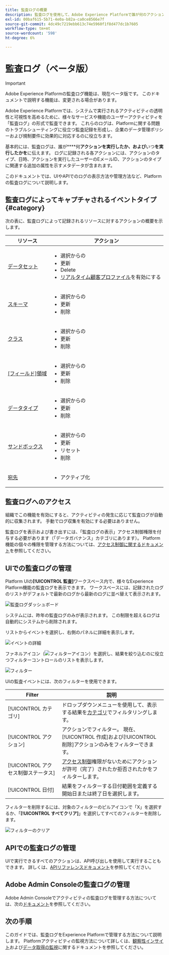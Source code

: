 ```yaml
---
title: 監査ログの概要
description: 監査ログを使用して、Adobe Experience Platformで誰が何のアクションを実行したかを確認する方法を説明します。
exl-id: 00baf615-5b71-4e0a-b82a-ca0ce8566e7f
source-git-commit: 4dc49c7219ebb613c74e5960f1f8d477dc1b7605
workflow-type: tm+mt
source-wordcount: '598'
ht-degree: 6%

---
```


# 監査ログ（ベータ版） 

>[!IMPORTANT]
>
>Adobe Experience Platformの監査ログ機能は、現在ベータ版です。 このドキュメントで説明する機能は、変更される場合があります。

Adobe Experience Platformでは、システムで実行されるアクティビティの透明性と可視性を高めるために、様々なサービスや機能のユーザーアクティビティを「監査ログ」の形式で監査できます。 これらのログは、Platformに関する問題のトラブルシューティングに役立つ監査記録を形成し、企業のデータ管理ポリシーおよび規制要件に効果的に対応するのに役立ちます。

基本的には、監査ログは、誰が&#x200B;****&#x200B;何&#x200B;**アクションを実行したか、および**&#x200B;いつ&#x200B;**を実行したかを**&#x200B;に伝えます。 ログに記録される各アクションには、アクションのタイプ、日時、アクションを実行したユーザーのEメールID、アクションのタイプに関連する追加の属性を示すメタデータが含まれます。

このドキュメントでは、UIやAPIでのログの表示方法や管理方法など、Platformの監査ログについて説明します。

## 監査ログによってキャプチャされるイベントタイプ {#category}

次の表に、監査ログによって記録されるリソースに対するアクションの概要を示します。

| リソース | アクション |
| --- | --- |
| [データセット](../../../catalog/datasets/overview.md) | <ul><li>選択からの    </li><li>更新</li><li>Delete</li><li>[リアルタイム顧客プロファイル](../../../profile/home.md)を有効にする</li></ul> |
| [スキーマ](../../../xdm/schema/composition.md) | <ul><li>選択からの    </li><li>更新</li><li>削除</li></ul> |
| [クラス](../../../xdm/schema/composition.md#class) | <ul><li>選択からの    </li><li>更新</li><li>削除</li></ul> |
| [[フィールド]領域](../../../xdm/schema/composition.md#field-group) | <ul><li>選択からの    </li><li>更新</li><li>削除</li></ul> |
| [データタイプ](../../../xdm/schema/composition.md#data-type) | <ul><li>選択からの    </li><li>更新</li><li>削除</li></ul> |
| [サンドボックス](../../../sandboxes/home.md) | <ul><li>選択からの    </li><li>更新</li><li>リセット</li><li>削除</li></ul> |
| [宛先](../../../destinations/home.md) | <ul><li>アクティブ化</li></ul> |

## 監査ログへのアクセス

組織でこの機能を有効にすると、アクティビティの発生に応じて監査ログが自動的に収集されます。 手動でログ収集を有効にする必要はありません。

監査ログを表示および書き出すには、「監査ログの表示」アクセス制御権限を付与する必要があります（「データガバナンス」カテゴリにあります）。 Platform機能の個々の権限を管理する方法については、[アクセス制御に関するドキュメント](../../../access-control/home.md)を参照してください。

## UIでの監査ログの管理

Platform UIの&#x200B;**[!UICONTROL 監査]**&#x200B;ワークスペース内で、様々なExperience Platform機能の監査ログを表示できます。 ワークスペースには、記録されたログのリストがデフォルトで最新のログから最新のログに並べ替えて表示されます。

![監査ログダッシュボード](../../images/audit-logs/audits.png)

システムには、昨年の監査ログのみが表示されます。 この制限を超えるログは自動的にシステムから削除されます。

リストからイベントを選択し、右側のパネルに詳細を表示します。

![イベントの詳細](../../images/audit-logs/select-event.png)

ファネルアイコン（![フィルターアイコン](../../images/audit-logs/icon.png)）を選択し、結果を絞り込むのに役立つフィルターコントロールのリストを表示します。

![フィルター](../../images/audit-logs/filters.png)

UIの監査イベントには、次のフィルターを使用できます。

| Filter | 説明 |
| --- | --- |
| [!UICONTROL カテゴリ] | ドロップダウンメニューを使用して、表示する結果を[カテゴリ](#category)でフィルタリングします。 |
| [!UICONTROL アクション] | アクションでフィルター。 現在、[!UICONTROL 作成]および[!UICONTROL 削除]アクションのみをフィルターできます。 |
| [!UICONTROL アクセス制御ステータス] | [アクセス制御](../../../access-control/home.md)権限がないためにアクションが許可（完了）されたか拒否されたかをフィルターします。 |
| [!UICONTROL 日付] | 結果をフィルターする日付範囲を定義する開始日または終了日を選択します。 |

フィルターを削除するには、対象のフィルターのピルアイコンで「X」を選択するか、「**[!UICONTROL すべてクリア]**」を選択してすべてのフィルターを削除します。

![フィルターのクリア](../../images/audit-logs/clear-filters.png)

<!-- (Planned for post-beta release)
### Export an audit log

Select **[!UICONTROL Download log]** to export an audit log.
-->

## APIでの監査ログの管理

UIで実行できるすべてのアクションは、API呼び出しを使用して実行することもできます。 詳しくは、[APIリファレンスドキュメント](https://www.adobe.io/experience-platform-apis/references/audit-query/)を参照してください。

## Adobe Admin Consoleの監査ログの管理

Adobe Admin Consoleでアクティビティの監査ログを管理する方法については、次の[ドキュメント](https://helpx.adobe.com/enterprise/using/audit-logs.html)を参照してください。

## 次の手順

このガイドでは、監査ログをExperience Platformで管理する方法について説明します。 Platformアクティビティの監視方法について詳しくは、[観察性インサイト](../../../observability/home.md)および[データ取得の監視](../../../ingestion/quality/monitor-data-ingestion.md)に関するドキュメントを参照してください。
